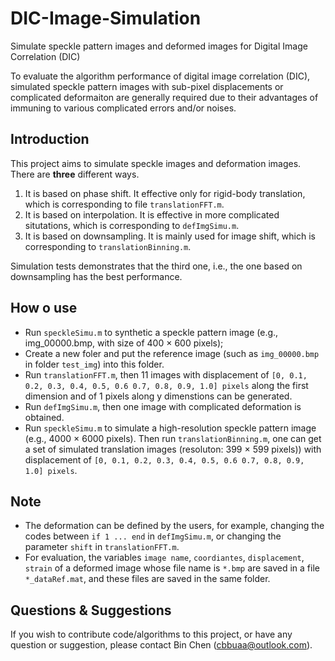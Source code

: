 # DIC-Image-Simulation

Simulate speckle pattern images and deformed images for Digital Image Correlation (DIC)

To evaluate the algorithm performance of digital image correlation (DIC), simulated speckle pattern images with sub-pixel displacements or complicated deformaiton are generally required due to their advantages of immuning to various complicated errors and/or noises. 

## Introduction
This project aims to simulate speckle images and deformation images. There are **three** different ways. 
1. It is based on phase shift. It effective only for rigid-body translation, which is corresponding to file ``translationFFT.m``. 
2. It is based on interpolation. It is effective in more complicated situtations, which is corresponding to ``defImgSimu.m``.
3. It is based on downsampling. It is mainly used for image shift, which is corresponding to ``translationBinning.m``.

Simulation tests demonstrates that the third one, i.e., the one based on downsampling has the best performance.

## How o use
* Run `speckleSimu.m` to synthetic a speckle pattern image (e.g., img_00000.bmp, with size of 400 $\times$ 600 pixels);
* Create a new foler and put the reference image (such as `img_00000.bmp` in folder `test_img`) into this folder.
* Run ``translationFFT.m``, then 11 images with displacement of `[0, 0.1, 0.2, 0.3, 0.4, 0.5, 0.6 0.7, 0.8, 0.9, 1.0] pixels` along the first dimension and of 1 pixels along y dimenstions can be generated. 
* Run ``defImgSimu.m``, then one image with complicated deformation is obtained.
* Run `speckleSimu.m` to simulate a high-resolution speckle pattern image (e.g., 4000 $\times$ 6000 pixels). Then run `translationBinning.m`, one can get a set of simulated translation images (resoluton: 399 $\times$ 599 pixels)) with displacement of `[0, 0.1, 0.2, 0.3, 0.4, 0.5, 0.6 0.7, 0.8, 0.9, 1.0] pixels`.
  
## Note
* The deformation can be defined by the users, for example, changing the codes between `if 1 ... end` in `defImgSimu.m`, or changing the parameter `shift` in `translationFFT.m`.
* For evaluation, the variables `image name`, `coordiantes`, `displacement`, `strain` of a deformed image whose file name is `*.bmp` are saved in a file `*_dataRef.mat`, and these files are saved in the same folder.

## Questions & Suggestions
If you wish to contribute code/algorithms to this project, or have any question or suggestion, please contact Bin Chen (cbbuaa@outlook.com). 




